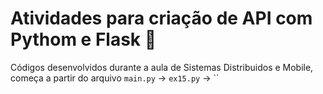 # Atividades para criação de API com Pythom e Flask 🎃
Códigos desenvolvidos durante a aula de Sistemas Distribuidos e Mobile, começa a partir do arquivo `main.py` -> `ex15.py` -> ``